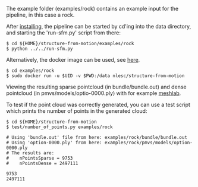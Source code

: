 The example folder (examples/rock) contains an example input for the pipeline, in this case a rock.

After [installing](install-ubuntu-14.10.md), the pipeline can be started by cd'ing into the data directory, and starting the 'run-sfm.py' script from there:

```
$ cd ${HOME}/structure-from-motion/examples/rock
$ python ../../run-sfm.py
```

Alternatively, the docker image can be used, see [here](docker.md).

```
$ cd examples/rock
$ sudo docker run -u $UID -v $PWD:/data nlesc/structure-from-motion
```

Viewing the resulting sparse pointcloud (in bundle/bundle.out) and dense pointcloud (in pmvs/models/optio-0000.ply) with for example [meshlab](http://meshlab.sourceforge.net/).

To test if the point cloud was correctly generated, you can use a test script which prints the number of points in the generated cloud:

```
$ cd ${HOME}/structure-from-motion
$ test/number_of_points.py examples/rock

# Using 'bundle.out' file from here: examples/rock/bundle/bundle.out
# Using 'option-0000.ply' from here: examples/rock/pmvs/models/option-0000.ply
# The results are:
#    nPointsSparse = 9753
#    nPointsDense = 2497111

9753
2497111
```
